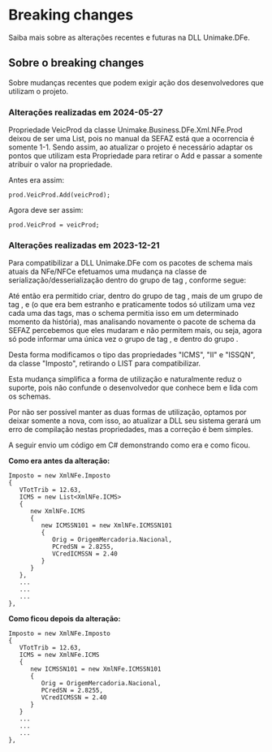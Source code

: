 # Breaking changes
Saiba mais sobre as alterações recentes e futuras na DLL Unimake.DFe.

## Sobre o breaking changes
Sobre mudanças recentes que podem exigir ação dos desenvolvedores que utilizam o projeto.

### Alterações realizadas em 2024-05-27

Propriedade VeicProd da classe Unimake.Business.DFe.Xml.NFe.Prod deixou de ser uma List, pois no manual da SEFAZ está que a ocorrencia é somente 1-1. Sendo assim, ao atualizar o projeto é necessário adaptar os pontos que utilizam esta Propriedade para retirar o Add e passar a somente atribuir o valor na propriedade.

Antes era assim:

```
prod.VeicProd.Add(veicProd);
```

Agora deve ser assim:

```
prod.VeicProd = veicProd;
```

### Alterações realizadas em 2023-12-21

Para compatibilizar a DLL Unimake.DFe com os pacotes de schema mais atuais da NFe/NFCe efetuamos uma mudança na classe de serialização/desserialização dentro do grupo de tag <imposto>, conforme segue:

Até então era permitido criar, dentro do grupo de tag <imposto>, mais de um grupo de tag <ICMS>, <II> e <ISSQN> (o que era bem estranho e praticamente todos só utilizam uma vez cada uma das tags, mas o schema permitia isso em um determinado momento da história), mas analisando novamente o pacote de schema da SEFAZ percebemos que eles mudaram e não permitem mais, ou seja, agora só pode informar uma única vez o grupo de tag <ICMS>, <II> e <ISSQN> dentro do grupo <imposto>.

Desta forma modificamos o tipo das propriedades "ICMS", "II" e "ISSQN", da classe "Imposto", retirando o LIST para compatibilizar.

Esta mudança simplifica a forma de utilização e naturalmente reduz o suporte, pois não confunde o desenvolvedor que conhece bem e lida com os schemas.

Por não ser possível manter as duas formas de utilização, optamos por deixar somente a nova, com isso, ao atualizar a DLL seu sistema gerará um erro de compilação nestas propriedades, mas a correção é bem simples.

A seguir envio um código em C# demonstrando como era e como ficou.

**Como era antes da alteração:**

```
Imposto = new XmlNFe.Imposto
{
   VTotTrib = 12.63,
   ICMS = new List<XmlNFe.ICMS>
   {
      new XmlNFe.ICMS
      {
         new ICMSSN101 = new XmlNFe.ICMSSN101
         {
            Orig = OrigemMercadoria.Nacional,
            PCredSN = 2.8255,
            VCredICMSSN = 2.40
         }
      }
   },
   ...
   ...
   ...
},
```

**Como ficou depois da alteração:**

```
Imposto = new XmlNFe.Imposto
{
   VTotTrib = 12.63,
   ICMS = new XmlNFe.ICMS
   {
      new ICMSSN101 = new XmlNFe.ICMSSN101
      {
         Orig = OrigemMercadoria.Nacional,
         PCredSN = 2.8255,
         VCredICMSSN = 2.40
      }
   }
   ...
   ...
   ...
},
```
